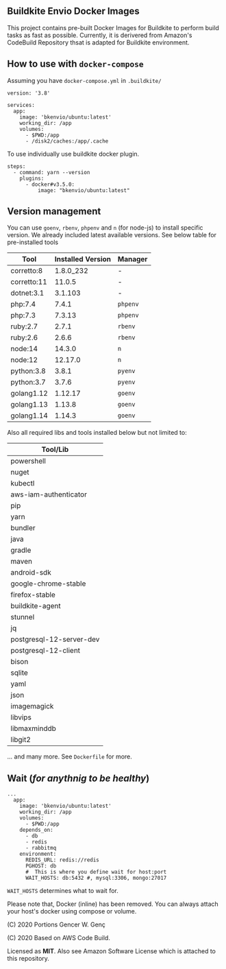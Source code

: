 ## Buildkite Envio Docker Images



This project contains pre-built Docker Images for Buildkite to perform build tasks as fast as possible. Currently, it is derivered from Amazon's CodeBuild Repository thsat is adapted for Buildkite environment.



## How to use with `docker-compose`



Assuming you have `docker-compose.yml` in `.buildkite/`

```
version: '3.8'

services:
  app:
    image: 'bkenvio/ubuntu:latest'
    working_dir: /app
    volumes:
      - $PWD:/app
      - /disk2/caches:/app/.cache
```

To use individually use buildkite docker plugin.

```
steps:
  - command: yarn --version
    plugins:
      - docker#v3.5.0:
          image: "bkenvio/ubuntu:latest"
```



## Version management



You can use `goenv`, `rbenv`, `phpenv` and `n` (for node-js) to install specific version. We already included latest available versions. See below table for pre-installed tools

| **Tool**    | **Installed Version** | **Manager** |
| ----------- | --------------------- | ----------- |
| corretto:8  | 1.8.0_232             | -           |
| corretto:11 | 11.0.5                | -           |
| dotnet:3.1  | 3.1.103               | -           |
| php:7.4     | 7.4.1                 | `phpenv`    |
| php:7.3     | 7.3.13                | `phpenv`    |
| ruby:2.7    | 2.7.1                 | `rbenv`     |
| ruby:2.6    | 2.6.6                 | `rbenv`     |
| node:14     | 14.3.0                | `n`         |
| node:12     | 12.17.0               | `n`         |
| python:3.8  | 3.8.1                 | `pyenv`     |
| python:3.7  | 3.7.6                 | `pyenv`     |
| golang1.12  | 1.12.17               | `goenv`     |
| golang1.13  | 1.13.8                | `goenv`     |
| golang1.14  | 1.14.3                | `goenv`     |



Also all required libs and tools installed below but not limited to:



| **Tool/Lib**             |
| ------------------------ |
| powershell               |
| nuget                    |
| kubectl                  |
| aws-iam-authenticator    |
| pip                      |
| yarn                     |
| bundler                  |
| java                     |
| gradle                   |
| maven                    |
| android-sdk              |
| google-chrome-stable     |
| firefox-stable           |
| buildkite-agent          |
| stunnel                  |
| jq                       |
| postgresql-12-server-dev |
| postgresql-12-client     |
| bison                    |
| sqlite                   |
| yaml                     |
| json                     |
| imagemagick              |
| libvips                  |
| libmaxminddb             |
| libgit2                  |

... and many more. See `Dockerfile` for more.



## Wait (_for anythnig to be healthy_)

```
...
  app:
    image: 'bkenvio/ubuntu:latest'
    working_dir: /app
    volumes:
      - $PWD:/app
    depends_on:
      - db
      - redis
      - rabbitmq
    environment:
      REDIS_URL: redis://redis
      PGHOST: db
      #  This is where you define wait for host:port
      WAIT_HOSTS: db:5432 #, mysql:3306, mongo:27017
```

`WAIT_HOSTS` determines what to wait for.

Please note that, Docker (inline) has been removed. You can always attach your host's docker using compose or volume.



(C) 2020 Portions Gencer W. Genç

(C) 2020 Based on AWS Code Build.

Licensed as **MIT**. Also see Amazon Software License which is attached to this repository.

